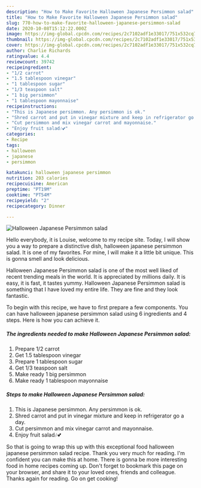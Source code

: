 ```yaml
---
description: "How to Make Favorite Halloween Japanese Persimmon salad"
title: "How to Make Favorite Halloween Japanese Persimmon salad"
slug: 770-how-to-make-favorite-halloween-japanese-persimmon-salad
date: 2020-10-08T15:12:22.000Z
image: https://img-global.cpcdn.com/recipes/2c7102adf1e33017/751x532cq70/halloween-japanese-persimmon-salad-recipe-main-photo.jpg
thumbnail: https://img-global.cpcdn.com/recipes/2c7102adf1e33017/751x532cq70/halloween-japanese-persimmon-salad-recipe-main-photo.jpg
cover: https://img-global.cpcdn.com/recipes/2c7102adf1e33017/751x532cq70/halloween-japanese-persimmon-salad-recipe-main-photo.jpg
author: Charlie Richards
ratingvalue: 4.4
reviewcount: 39742
recipeingredient:
- "1/2 carrot"
- "1.5 tablespoon vinegar"
- "1 tablespoon sugar"
- "1/3 teaspoon salt"
- "1 big persimmon"
- "1 tablespoon mayonnaise"
recipeinstructions:
- "This is Japanese persimmon. Any persimmon is ok."
- "Shred carrot and put in vinegar mixture and keep in refrigerator go a day."
- "Cut persimmon and mix vinegar carrot and mayonnaise."
- "Enjoy fruit salad🎶💕"
categories:
- Recipe
tags:
- halloween
- japanese
- persimmon

katakunci: halloween japanese persimmon 
nutrition: 203 calories
recipecuisine: American
preptime: "PT19M"
cooktime: "PT54M"
recipeyield: "2"
recipecategory: Dinner

---
```



![Halloween Japanese Persimmon salad](https://img-global.cpcdn.com/recipes/2c7102adf1e33017/751x532cq70/halloween-japanese-persimmon-salad-recipe-main-photo.jpg)

Hello everybody, it is Louise, welcome to my recipe site. Today, I will show you a way to prepare a distinctive dish, halloween japanese persimmon salad. It is one of my favorites. For mine, I will make it a little bit unique. This is gonna smell and look delicious.

Halloween Japanese Persimmon salad is one of the most well liked of recent trending meals in the world. It is appreciated by millions daily. It is easy, it is fast, it tastes yummy. Halloween Japanese Persimmon salad is something that I have loved my entire life. They are fine and they look fantastic.




To begin with this recipe, we have to first prepare a few components. You can have halloween japanese persimmon salad using 6 ingredients and 4 steps. Here is how you can achieve it.

<!--inarticleads1-->

##### The ingredients needed to make Halloween Japanese Persimmon salad:

1. Prepare 1/2 carrot
1. Get 1.5 tablespoon vinegar
1. Prepare 1 tablespoon sugar
1. Get 1/3 teaspoon salt
1. Make ready 1 big persimmon
1. Make ready 1 tablespoon mayonnaise




<!--inarticleads2-->

##### Steps to make Halloween Japanese Persimmon salad:

1. This is Japanese persimmon. Any persimmon is ok.
1. Shred carrot and put in vinegar mixture and keep in refrigerator go a day.
1. Cut persimmon and mix vinegar carrot and mayonnaise.
1. Enjoy fruit salad🎶💕




So that is going to wrap this up with this exceptional food halloween japanese persimmon salad recipe. Thank you very much for reading. I'm confident you can make this at home. There is gonna be more interesting food in home recipes coming up. Don't forget to bookmark this page on your browser, and share it to your loved ones, friends and colleague. Thanks again for reading. Go on get cooking!
